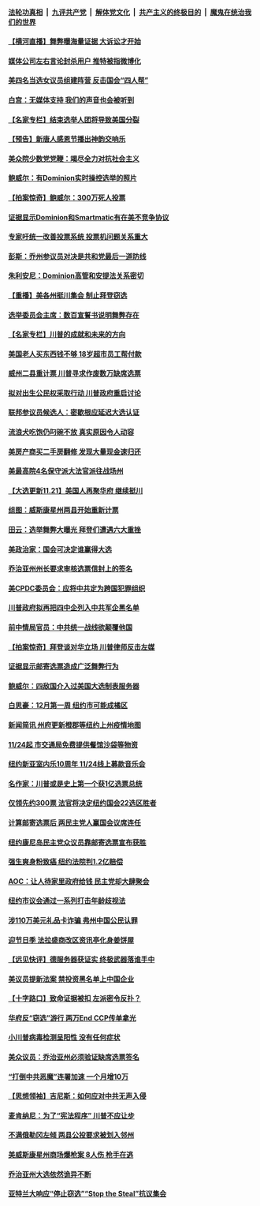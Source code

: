 

####  [法轮功真相](../../../../basic/blob/master/README.md?t=11221002) &nbsp;|&nbsp; [九评共产党](../../../../9ping.md/blob/master/README.md?t=11221002) &nbsp;|&nbsp; [解体党文化](../../../../jtdwh.md/blob/master/README.md?t=11221002)  &nbsp;|&nbsp; [共产主义的终极目的](../../../../gczydzjmd.md/blob/master/README.md?t=11221002) &nbsp;|&nbsp; [魔鬼在统治我们的世界](../../../../mgztzwmdsj.md/blob/master/README.md?t=11221002) 

#### [【横河直播】舞弊曝海量证据 大诉讼才开始](../pages/nsc412/n12566522.md?t=11221002) 

#### [媒体公司左右言论封杀用户 推特被指微博化](../pages/nsc412/n12566651.md?t=11221002) 

#### [美四名当选女议员组建阵营 反击国会“四人帮”](../pages/nsc412/n12566649.md?t=11221002) 

#### [白宫：无媒体支持 我们的声音也会被听到](../pages/nsc412/n12566640.md?t=11221002) 

#### [【名家专栏】结束选举人团将导致美国分裂](../pages/nsc412/n12564849.md?t=11221002) 

#### [【预告】新唐人感恩节播出神韵交响乐](../pages/nsc412/n12566463.md?t=11221002) 

#### [美众院少数党党鞭：竭尽全力对抗社会主义](../pages/nsc412/n12566584.md?t=11221002) 

#### [鲍威尔：有Dominion实时操控选举的照片](../pages/nsc412/n12566530.md?t=11221002) 

#### [【拍案惊奇】鲍威尔：300万死人投票](../pages/nsc412/n12566316.md?t=11221002) 

#### [证据显示Dominion和Smartmatic有在美不竞争协议](../pages/nsc412/n12566494.md?t=11221002) 

#### [专家吁统一改善投票系统 投票机问题关系重大](../pages/nsc412/n12566414.md?t=11221002) 

#### [彭斯：乔州参议员对决是共和党最后一道防线](../pages/nsc412/n12566417.md?t=11221002) 

#### [朱利安尼：Dominion高管和安提法关系密切](../pages/nsc412/n12566391.md?t=11221002) 

#### [【重播】美各州挺川集会 制止拜登窃选](../pages/nsc412/n12565157.md?t=11221002) 

#### [选举委员会主席：数百宣誓书说明舞弊存在](../pages/nsc412/n12566323.md?t=11221002) 

#### [【名家专栏】川普的成就和未来的方向](../pages/nsc412/n12566004.md?t=11221002) 

#### [美国老人买东西钱不够 18岁超市员工帮付款](../pages/nsc412/n12565965.md?t=11221002) 

#### [威州二县重计票 川普寻求作废数万缺席选票](../pages/nsc412/n12566315.md?t=11221002) 

#### [拟对出生公民权采取行动 川普政府重启讨论](../pages/nsc412/n12566092.md?t=11221002) 

#### [联邦参议员候选人：密歇根应延迟大选认证](../pages/nsc412/n12565924.md?t=11221002) 

#### [流浪犬吃饱仍叼碗不放 真实原因令人动容](../pages/nsc412/n12565243.md?t=11221002) 

#### [美房产商买二手房翻修 发现大量现金速归还](../pages/nsc412/n12565534.md?t=11221002) 

#### [美最高院4名保守派大法官派往战场州](../pages/nsc412/n12565819.md?t=11221002) 

#### [【大选更新11.21】美国人再聚华府 继续挺川](../pages/nsc412/n12565761.md?t=11221002) 

#### [组图：威斯康星州两县开始重新计票](../pages/nsc412/n12565682.md?t=11221002) 

#### [田云：选举舞弊大曝光 拜登们遭遇六大重挫](../pages/nsc412/n12565300.md?t=11221002) 

#### [美政治家：国会可决定谁赢得大选](../pages/nsc412/n12565578.md?t=11221002) 

#### [乔治亚州州长要求审核选票信封上的签名](../pages/nsc412/n12565416.md?t=11221002) 

#### [美CPDC委员会：应将中共定为跨国犯罪组织](../pages/nsc412/n12549314.md?t=11221002) 

#### [川普政府拟再把四中企列入中共军企黑名单](../pages/nsc412/n12565131.md?t=11221002) 

#### [前中情局官员：中共统一战线欲颠覆他国](../pages/nsc412/n12547831.md?t=11221002) 

#### [【拍案惊奇】拜登谈对华立场 川普律师反击左媒](../pages/nsc412/n12565296.md?t=11221002) 

#### [证据显示邮寄选票造成广泛舞弊行为](../pages/nsc412/n12565250.md?t=11221002) 

#### [鲍威尔：四敌国介入过美国大选制表服务器](../pages/nsc412/n12564746.md?t=11221002) 

#### [白思豪：12月第一周 纽约市可能成橘区](../pages/nsc412/n12565233.md?t=11221002) 

#### [新闻简讯 州府更新橙郡等纽约上州疫情地图](../pages/nsc412/n12565226.md?t=11221002) 

#### [11/24起 市交通局免费提供餐馆沙袋等物资](../pages/nsc412/n12565224.md?t=11221002) 

#### [纽约新亚室内乐10周年 11/24线上募款音乐会](../pages/nsc412/n12565228.md?t=11221002) 

#### [名作家：川普或是史上第一个获1亿选票总统](../pages/nsc412/n12565219.md?t=11221002) 

#### [仅领先约300票 法官将决定纽约国会22选区胜者](../pages/nsc412/n12565255.md?t=11221002) 

#### [计算邮寄选票后 两民主党人赢国会议席连任](../pages/nsc412/n12565258.md?t=11221002) 

#### [纽约康尼岛民主党众议员靠邮寄选票宣布获胜](../pages/nsc412/n12565263.md?t=11221002) 

#### [强生爽身粉致癌 纽约法院判1.2亿赔偿](../pages/nsc412/n12565217.md?t=11221002) 

#### [AOC：让人待家里政府给钱  民主党却大肆聚会](../pages/nsc412/n12565266.md?t=11221002) 

#### [纽约市议会通过一系列打击年龄歧视法](../pages/nsc412/n12565269.md?t=11221002) 

#### [涉110万美元礼品卡诈骗 弗州中国公民认罪](../pages/nsc412/n12565215.md?t=11221002) 

#### [迎节日季 法拉盛商改区资讯亭化身姜饼屋](../pages/nsc412/n12565209.md?t=11221002) 

#### [【远见快评】德服务器获证实 终极武器落谁手中](../pages/nsc412/n12564848.md?t=11221002) 

#### [美议员提新法案 禁投资黑名单上中国企业](../pages/nsc412/n12564953.md?t=11221002) 

#### [【十字路口】致命证据被扣 左派密令反扑？](../pages/nsc412/n12564974.md?t=11221002) 

#### [华府反“窃选”游行 两万End CCP传单拿光](../pages/nsc412/n12564796.md?t=11221002) 

#### [小川普病毒检测呈阳性 没有任何症状](../pages/nsc412/n12565072.md?t=11221002) 

#### [美众议员：乔治亚州必须验证缺席选票签名](../pages/nsc412/n12564921.md?t=11221002) 

#### [“打倒中共恶魔”连署加速 一个月增10万](../pages/nsc412/n12564665.md?t=11221002) 

#### [【思想领袖】吉尼斯：如何应对中共无声入侵](../pages/nsc412/n12499541.md?t=11221002) 

#### [麦肯纳尼：为了“宪法程序” 川普不应让步](../pages/nsc412/n12564900.md?t=11221002) 

#### [不满俄勒冈左倾 两县公投要求被划入邻州](../pages/nsc412/n12565005.md?t=11221002) 

#### [美威斯康星州商场爆枪案 8人伤 枪手在逃](../pages/nsc412/n12564893.md?t=11221002) 

#### [乔治亚州大选依然诡异不断](../pages/nsc412/n12564978.md?t=11221002) 

#### [亚特兰大响应“停止窃选”“Stop the Steal”抗议集会](../pages/nsc412/n12564940.md?t=11221002) 

